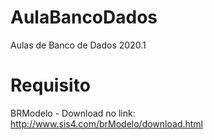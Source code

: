 # AulaBancoDados
Aulas de Banco de Dados 2020.1
# Requisito
BRModelo - Download no link:
http://www.sis4.com/brModelo/download.html

